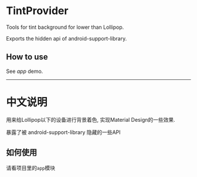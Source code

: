 # TintProvider

Tools for tint background for lower than Lollipop.

Exports the hidden api of android-support-library.

## How to use

See *app* demo.

---------

# 中文说明

用来给Lollipop以下的设备进行背景着色, 实现Material Design的一些效果.

暴露了被 android-support-library 隐藏的一些API

## 如何使用

请看项目里的`app`模块
